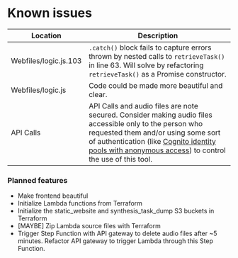 # Known issues
 |Location|Description
 |---|---|
 Webfiles/logic.js.103|`.catch()` block fails to capture errors thrown by nested calls to `retrieveTask()` in line 63. Will solve by refactoring `retrieveTask()` as a Promise constructor.
 Webfiles/logic.js|Code could be made more beautiful and clear.
 API Calls|API Calls and audio files are note secured. Consider making audio files accessible only to the person who requested them and/or using some sort of authentication (like [Cognito identity pools with anonymous access](https://docs.aws.amazon.com/location/latest/developerguide/authenticating-using-cognito.html)) to control the use of this tool.
### Planned features
* Make frontend beautiful
* Initialize Lambda functions from Terraform
* Initialize the static_website and synthesis_task_dump S3 buckets in Terraform
* [MAYBE] Zip Lambda source files with Terraform
* Trigger Step Function with API gateway to delete audio files after ~5 minutes. Refactor API gateway to trigger Lambda through this Step Function.
